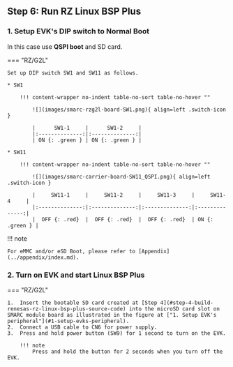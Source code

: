## Step 6: Run RZ Linux BSP Plus

### 1. Setup EVK's DIP switch to Normal Boot

In this case use **QSPI boot** and SD card.

=== "RZ/G2L"

    Set up DIP switch SW1 and SW11 as follows.

    * SW1

        !!! content-wrapper no-indent table-no-sort table-no-hover ""

            ![](images/smarc-rzg2l-board-SW1.png){ align=left .switch-icon }

            |      SW1-1     |      SW1-2     |
            |:--------------:|:--------------:|
            | ON {: .green } | ON {: .green } |

    * SW11

        !!! content-wrapper no-indent table-no-sort table-no-hover ""

            ![](images/smarc-carrier-board-SW11_QSPI.png){ align=left .switch-icon }

            |     SW11-1     |     SW11-2     |     SW11-3     |     SW11-4     |
            |:--------------:|:--------------:|:--------------:|:--------------:|
            |  OFF {: .red}  |  OFF {: .red}  |  OFF {: .red}  | ON {: .green } |

!!! note

    For eMMC and/or eSD Boot, please refer to [Appendix](../appendix/index.md).

### 2. Turn on EVK and start Linux BSP Plus

=== "RZ/G2L"

    1.  Insert the bootable SD card created at [Step 4](#step-4-build-renesas-rz-linux-bsp-plus-source-code) into the microSD card slot on SMARC module board as illustrated in the figure at ["1. Setup EVK's peripheral"](#1-setup-evks-peripheral).
    2.  Connect a USB cable to CN6 for power supply.
    3.  Press and hold power button (SW9) for 1 second to turn on the EVK.

        !!! note
            Press and hold the button for 2 seconds when you turn off the EVK.
